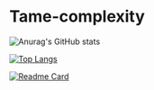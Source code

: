 # Tame-complexity

![Anurag's GitHub stats](https://github-readme-stats.vercel.app/api?username=Tame-complexity&show_icons=true&theme=onedark&icon_color=#924cf5)

[![Top Langs](https://github-readme-stats.vercel.app/api/top-langs/?username=Tame-complexity&layout=compact)](https://github.com/Tame-complexity)

[![Readme Card](https://github-readme-stats.vercel.app/api/pin/?username=Tame-complexity&repo=Android-Studio-Graduation-Project
)](https://github.com/Tame-complexity/Android-Studio-Graduation-Project)
